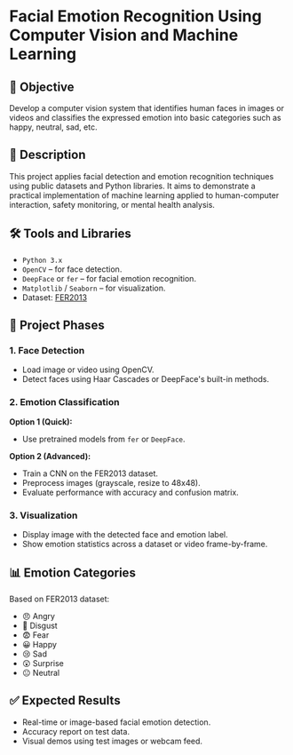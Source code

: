 # Facial Emotion Recognition Using Computer Vision and Machine Learning

## 🎯 Objective
Develop a computer vision system that identifies human faces in images or videos and classifies the expressed emotion into basic categories such as happy, neutral, sad, etc.

## 🧠 Description
This project applies facial detection and emotion recognition techniques using public datasets and Python libraries. It aims to demonstrate a practical implementation of machine learning applied to human-computer interaction, safety monitoring, or mental health analysis.

## 🛠️ Tools and Libraries
- `Python 3.x`
- `OpenCV` – for face detection.
- `DeepFace` or `fer` – for facial emotion recognition.
- `Matplotlib` / `Seaborn` – for visualization.
- Dataset: [FER2013](https://www.kaggle.com/c/challenges-in-representation-learning-facial-expression-recognition-challenge/data)

## 🧪 Project Phases

### 1. Face Detection
- Load image or video using OpenCV.
- Detect faces using Haar Cascades or DeepFace's built-in methods.

### 2. Emotion Classification
**Option 1 (Quick):**
- Use pretrained models from `fer` or `DeepFace`.

**Option 2 (Advanced):**
- Train a CNN on the FER2013 dataset.
- Preprocess images (grayscale, resize to 48x48).
- Evaluate performance with accuracy and confusion matrix.

### 3. Visualization
- Display image with the detected face and emotion label.
- Show emotion statistics across a dataset or video frame-by-frame.

## 📊 Emotion Categories
Based on FER2013 dataset:
- 😠 Angry  
- 🤢 Disgust  
- 😨 Fear  
- 😀 Happy  
- 😢 Sad  
- 😲 Surprise  
- 😐 Neutral

## ✅ Expected Results
- Real-time or image-based facial emotion detection.
- Accuracy report on test data.
- Visual demos using test images or webcam feed. 
